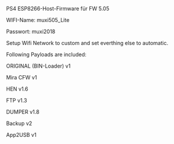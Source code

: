 PS4 ESP8266-Host-Firmware für FW 5.05

WIFI-Name: muxi505_Lite

Passwort: muxi2018


Setup Wifi Network to custom and set everthing else to automatic. 



Following Payloads are included:


ORIGINAL (BIN-Loader) v1

Mira CFW v1

HEN v1.6

FTP v1.3

DUMPER v1.8

Backup v2

App2USB v1
